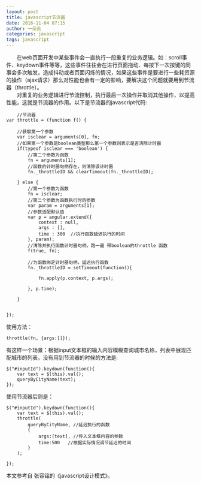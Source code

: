 ```yaml
---
layout: post
title: javascript节流器
date: 2016-11-04 07:15
author: 一朵云
categories: javascript
tags: javascript
---
```

　　在web页面开发中某些事件会一直执行一段重复的业务逻辑。如：scroll事件、keydown事件等等，这些事件往往会在进行页面拖动、每按下一次按键的同事会多次触发，造成抖动或者页面闪烁的情况，如果这些事件是要进行一些耗资源的操作（ajax请求）那么对性能也会有一定的影响，要解决这个问题就要用到节流器（throttle）。  
　　对重复的业务逻辑进行节流控制，执行最后一次操作并取消其他操作，以提高性能，这就是节流器的作用。以下是节流器的javascript代码:  
    
        //节流器
    var throttle = (function f() {

        //获取第一个参数
        var isclear = arguments[0], fn;
        //如果第一个参数是boolean类型那么第一个参数则表示是否清除计时器
        if(typeof isclear === 'boolean') {
            //第二个参数为函数
            fn = arguments[1];
            //函数的计时器句柄存在，则清除该计时器
            fn._throttleID && clearTimeout(fn._throttleID);

        } else {
            //第一个参数为函数
            fn = isclear;
            //第二个参数为函数执行时的参数
            var param = arguments[1];
            //参数适配默认值
            var p = angular.extend({
                context : null,
                args : [],
                time : 300  //执行函数延迟执行的时间
            }, param);
            //清除并执行函数计时器句柄，跑一遍 带boolean的throttle 函数
            f(true, fn);

            //为函数绑定计时器句柄，延迟执行函数
            fn._throttleID = setTimeout(function(){

                fn.apply(p.context, p.args);

            }, p.time);

        }


    });
  
使用方法：  
    
    throttle(fn, {args:[]});  
    
有这样一个场景：根据input文本框的输入内容模糊查询城市名称，列表中展现匹配城市的列表。没有用到节流器的时候的方法是:  
    
    $("#inputId").keydown(function(){
        var text = $(this).val();
        queryByCityName(text);
    });
    
使用节流器后则是：  
    
    $("#inputId").keydown(function(){
        var text = $(this).val();
        throttle(
            queryByCityName, //延迟执行的函数
            {
                args:[text], //传入文本框内容的参数
                time:500   //根据实际情况调节延迟的时间
            }
        );
         
    });
    
本文参考自 张容铭的《javascript设计模式》。
